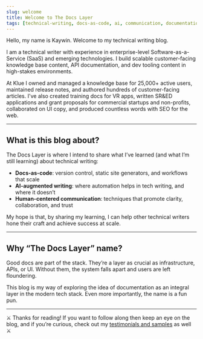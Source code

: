 ```yaml
---
slug: welcome
title: Welcome to The Docs Layer
tags: [technical-writing, docs-as-code, ai, communication, documentation]
---
```


Hello, my name is Kaywin. Welcome to my technical writing blog.

I am a technical writer with experience in enterprise-level Software-as-a-Service (SaaS) and emerging technologies. I build scalable customer-facing knowledge base content, API documentation, and dev tooling content in high-stakes environments.

At Klue I owned and managed a knowledge base for 25,000+ active users, maintained release notes, and authored hundreds of customer-facing articles. I've also created training docs for VR apps, written SR&ED applications and grant proposals for commercial startups and non-profits, collaborated on UI copy, and produced countless words with SEO for the web.

---

## What is this blog about?
The Docs Layer is where I intend to share what I’ve learned (and what I’m still learning) about technical writing:  

- **Docs-as-code**: version control, static site generators, and workflows that scale  
- **AI-augmented writing**: where automation helps in tech writing, and where it doesn’t  
- **Human-centered communication**: techniques that promote clarity, collaboration, and trust  

My hope is that, by sharing my learning, I can help other technical writers hone their craft and achieve success at scale.

---

## Why “The Docs Layer” name?
Good docs are part of the stack. They’re a layer as crucial as infrastructure, APIs, or UI. Without them, the system falls apart and users are left floundering.

This blog is my way of exploring the idea of documentation as an integral layer in the modern tech stack. Even more importantly, the name is a fun pun.

---

⚔️ Thanks for reading! If you want to follow along then keep an eye on the blog, and if you’re curious, check out my [testimonials and samples](https://kaywina.notion.site/) as well ⚔️
